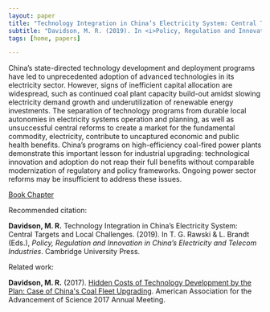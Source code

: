 ```yaml
---
layout: paper
title: "Technology Integration in China’s Electricity System: Central Targets and Local Challenges"
subtitle: "Davidson, M. R. (2019). In <i>Policy, Regulation and Innovation in China's Electricity and Telecom Industries.</i>"
tags: [home, papers]

---
```


China’s state-directed technology development and deployment programs have led to unprecedented adoption of advanced technologies in its electricity sector. However, signs of inefficient capital allocation are widespread, such as continued coal plant capacity build-out amidst slowing electricity demand growth and underutilization of renewable energy investments. The separation of technology programs from durable local autonomies in electricity systems operation and planning, as well as unsuccessful central reforms to create a market for the fundamental commodity, electricity, contribute to uncaptured economic and public health benefits. China’s programs on high-efficiency coal-fired power plants demonstrate this important lesson for industrial upgrading: technological innovation and adoption do not reap their full benefits without comparable modernization of regulatory and policy frameworks. Ongoing power sector reforms may be insufficient to address these issues.

[Book Chapter](https://www.cambridge.org/core/books/policy-regulation-and-innovation-in-chinas-electricity-and-telecom-industries/technology-integration-in-chinas-electricity-system-central-targets-and-local-challenges/47F1DAE695C8D264833DB1EDEE1F19F1)

Recommended citation:

**Davidson, M. R.** Technology Integration in China’s Electricity System: Central Targets and Local Challenges. (2019). In T. G. Rawski & L. Brandt (Eds.), _Policy, Regulation and Innovation in China’s Electricity and Telecom Industries_. Cambridge University Press.

Related work:

**Davidson, M. R.** (2017). [Hidden Costs of Technology Development by the Plan: Case of China's Coal Fleet Upgrading](/2017-03-10-hidden-costs-technology-china-coal/). American Association for the Advancement of Science 2017 Annual Meeting.

